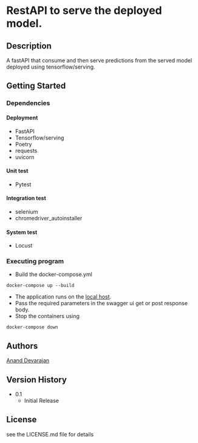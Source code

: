 # RestAPI to serve the deployed model.

## Description

A fastAPI that consume and then serve predictions from the served model deployed using tensorflow/serving.

## Getting Started

### Dependencies 

#### Deployment
* FastAPI
* Tensorflow/serving
* Poetry 
* requests
* uvicorn

#### Unit test
* Pytest

#### Integration test
* selenium
* chromedriver_autoinstaller
#### System test
* Locust


### Executing program

* Build the docker-compose.yml

```
docker-compose up --build

```

* The application runs on the [local host](http://127.0.0.1:8000/docs).
* Pass the required parameters in the swagger ui get or post response body.
* Stop the containers using

```
docker-compose down
```

## Authors
[Anand Devarajan](https://www.linkedin.com/in/ananddevarajan)

## Version History
* 0.1
    * Initial Release

## License

see the LICENSE.md file for details
